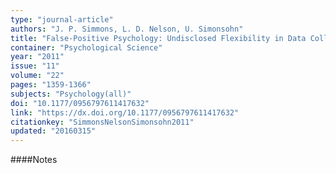 ```yaml
---
type: "journal-article"
authors: "J. P. Simmons, L. D. Nelson, U. Simonsohn"
title: "False-Positive Psychology: Undisclosed Flexibility in Data Collection and Analysis Allows Presenting Anything as Significant"
container: "Psychological Science"
year: "2011"
issue: "11"
volume: "22"
pages: "1359-1366"
subjects: "Psychology(all)"
doi: "10.1177/0956797611417632"
link: "https://dx.doi.org/10.1177/0956797611417632"
citationkey: "SimmonsNelsonSimonsohn2011"
updated: "20160315"
---
```


####Notes
